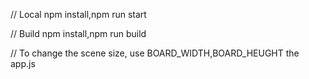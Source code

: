 // Local npm install,npm run start

// Build npm install,npm run build

// To change the scene size, use BOARD_WIDTH,BOARD_HEUGHT the app.js
